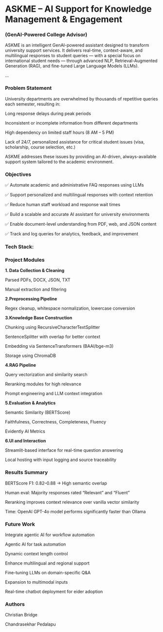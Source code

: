 # ASKME – AI Support for Knowledge Management & Engagement
### (GenAI-Powered College Advisor)

ASKME is an intelligent GenAI-powered assistant designed to transform university support services. It delivers real-time, context-aware, and multilingual responses to student queries — with a special focus on international student needs — through advanced NLP, Retrieval-Augmented Generation (RAG), and fine-tuned Large Language Models (LLMs).

... 

### Problem Statement

University departments are overwhelmed by thousands of repetitive queries each semester, resulting in:

Long response delays during peak periods

Inconsistent or incomplete information from different departments

High dependency on limited staff hours (8 AM – 5 PM)

Lack of 24/7, personalized assistance for critical student issues (visa, scholarship, course selection, etc.)

ASKME addresses these issues by providing an AI-driven, always-available support system tailored to the academic environment.  

### Objectives

✅ Automate academic and administrative FAQ responses using LLMs

✅ Support personalized and multilingual responses with context retention

✅ Reduce human staff workload and response wait times

✅ Build a scalable and accurate AI assistant for university environments

✅ Enable document-level understanding from PDF, web, and JSON content

✅ Track and log queries for analytics, feedback, and improvement

### Tech Stack: 

### Project Modules

**1. Data Collection & Cleaning**

Parsed PDFs, DOCX, JSON, TXT

Manual extraction and filtering

**2.Preprocessing Pipeline**

Regex cleanup, whitespace normalization, lowercase conversion

**3.Knowledge Base Construction**

Chunking using RecursiveCharacterTextSplitter

SentenceSplitter with overlap for better context

Embedding via SentenceTransformers (BAAI/bge-m3)

Storage using ChromaDB

**4.RAG Pipeline**

Query vectorization and similarity search

Reranking modules for high relevance

Prompt engineering and LLM context integration

**5.Evaluation & Analytics**

Semantic Similarity (BERTScore)

Faithfulness, Correctness, Completeness, Fluency

Evidently AI Metrics

**6.UI and Interaction**

Streamlit-based interface for real-time question answering

Local hosting with input logging and source traceability 


### Results Summary
BERTScore F1: 0.82–0.88 → High semantic overlap

Human eval: Majority responses rated “Relevant” and “Fluent”

Reranking improves context relevance over vanilla vector similarity

Time: OpenAI GPT-4o model performs significantly faster than Ollama

### Future Work
Integrate agentic AI for workflow automation

Agentic AI for task automation

Dynamic context length control

Enhance multilingual and regional support

Fine-tuning LLMs on domain-specific Q&A

Expansion to multimodal inputs

Real-time chatbot deployment for eider adoption



### Authors

Christian Bridge

Chandrasekhar Pedalapu